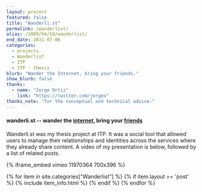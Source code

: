 ```yaml
---
layout: project
featured: false
title: "Wanderli.st"
permalink: /wanderlist/
alias: /2009/04/10/wanderlist/
end_date: 2011-07-06
categories:
  - projects
  - Wanderlist
  - ITP
  - ITP - thesis
blurb: "Wander the Internet, bring your friends."
show_blurb: false
thanks:
  - name: "Jorge Ortiz"
    link: "https://twitter.com/jorgeo"
thanks_note: "for the conceptual and technical advice."
---
```

#### wanderli.st -- wander the [internet][1], bring your [f][2][r][3][i][4][e][5][n][6][d][7][s][8]

Wanderli.st was my thesis project at ITP. It was a social tool that allowed users to manage their relationships and identities across the services where they already share content. A video of my presentation is below, followed by a list of related posts.

{% iframe_embed vimeo 11970364 700x396 %}

<div class="item-list">
{% for item in site.categories["Wanderlist"] %}
{% if item.layout == 'post' %}
{% include item_info.html %}
{% endif %}
{% endfor %}
</div>


 [1]: http://xkcd.com/256/
 [2]: http://www.facebook.com/home.php#/friends/
 [3]: http://twitter.com/following
 [4]: http://foursquare.com/manage_friends
 [5]: http://www.flickr.com/photos/friends/
 [6]: http://www.google.com/contacts
 [7]: http://www.linkedin.com/connections?trk=hb_side_cnts%20is
 [8]: https://github.com/